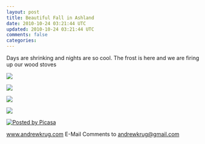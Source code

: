 ```yaml
---           
layout: post
title: Beautiful Fall in Ashland
date: 2010-10-24 03:21:44 UTC
updated: 2010-10-24 03:21:44 UTC
comments: false
categories: 
---
```

Days are shrinking and nights are so cool. The frost is here and we are firing up our wood stoves  

[![](http://1.bp.blogspot.com/_CqsRlf7vT4Y/TLvKdj4FyWI/AAAAAAAAAYs/r6NzXMXzi8w/s320/5091092586_97bd410dff_o.jpg)][0]   

[![](http://4.bp.blogspot.com/_CqsRlf7vT4Y/TLvKdrp4oOI/AAAAAAAAAY0/uAQhKoaU9Qo/s320/5090501389_20fdf074bb_o.jpg)][1]   

[![](http://3.bp.blogspot.com/_CqsRlf7vT4Y/TLvKdzeyJFI/AAAAAAAAAY8/Ti8Eb2ScPF8/s320/5091101822_99e73e189c_o.jpg)][2]   

[![](http://3.bp.blogspot.com/_CqsRlf7vT4Y/TLvKeOhxhnI/AAAAAAAAAZE/1DhIe2H1shE/s320/5090505939_b502671c54_o.jpg)][3] 

[![Posted by Picasa](http://photos1.blogger.com/pbp.gif)][4]

www.andrewkrug.com E-Mail Comments to andrewkrug@gmail.com

[0]: http://1.bp.blogspot.com/_CqsRlf7vT4Y/TLvKdj4FyWI/AAAAAAAAAYs/r6NzXMXzi8w/s1600/5091092586_97bd410dff_o.jpg
[1]: http://4.bp.blogspot.com/_CqsRlf7vT4Y/TLvKdrp4oOI/AAAAAAAAAY0/uAQhKoaU9Qo/s1600/5090501389_20fdf074bb_o.jpg
[2]: http://3.bp.blogspot.com/_CqsRlf7vT4Y/TLvKdzeyJFI/AAAAAAAAAY8/Ti8Eb2ScPF8/s1600/5091101822_99e73e189c_o.jpg
[3]: http://3.bp.blogspot.com/_CqsRlf7vT4Y/TLvKeOhxhnI/AAAAAAAAAZE/1DhIe2H1shE/s1600/5090505939_b502671c54_o.jpg
[4]: http://picasa.google.com/blogger/
